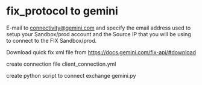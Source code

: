 # fix_protocol to gemini

E-mail to connectivity@gemini.com and specify the email address used to setup your Sandbox/prod account and the Source IP that you will be using to connect to the FIX Sandbox/prod. 

Download quick fix xml file from https://docs.gemini.com/fix-api/#download

create connection file client_connection.yml

create python script to connect exchange gemini.py
